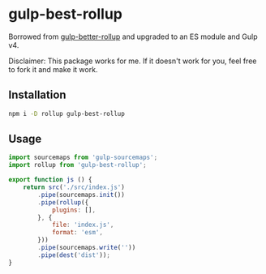 gulp-best-rollup
================

Borrowed from [gulp-better-rollup](https://github.com/MikeKovarik/gulp-better-rollup) and upgraded to an ES module and Gulp v4.

Disclaimer: This package works for me. If it doesn't work for you, feel free to fork it and make it work.

## Installation
```sh
npm i -D rollup gulp-best-rollup
```

## Usage
```js
import sourcemaps from 'gulp-sourcemaps';
import rollup from 'gulp-best-rollup';

export function js () {
    return src('./src/index.js')
        .pipe(sourcemaps.init())
        .pipe(rollup({
            plugins: [],
        }, {
            file: 'index.js',
            format: 'esm',
        }))
        .pipe(sourcemaps.write(''))
        .pipe(dest('dist'));
}
```
